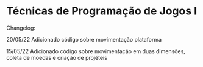 # Técnicas de Programação de Jogos I

Changelog:

20/05/22
Adicionado código sobre movimentação plataforma

15/05/22
Adicionado código sobre movimentação em duas dimensões, coleta de moedas e criação de projéteis
